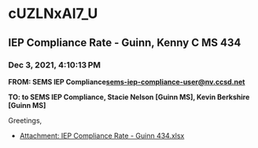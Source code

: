 # cUZLNxAl7_U
## IEP Compliance Rate - Guinn, Kenny C MS 434
### Dec 3, 2021, 4:10:13 PM
**FROM: SEMS IEP Compliance<sems-iep-compliance-user@nv.ccsd.net>**

**TO: to SEMS IEP Compliance, Stacie Nelson [Guinn MS], Kevin Berkshire [Guinn MS]**


Greetings, 





* [Attachment: IEP Compliance Rate - Guinn 434.xlsx](cUZLNxAl7_U-attachment-1.xlsx)
